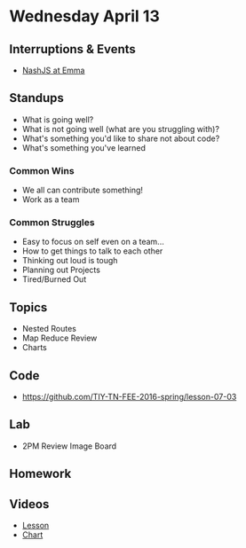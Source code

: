 # Wednesday April 13

## Interruptions & Events

* [NashJS at Emma](http://www.meetup.com/nashjs/events/228076345/)

## Standups

* What is going well?
* What is not going well (what are you struggling with)?
* What's something you'd like to share not about code?
* What's something you've learned

### Common Wins

* We all can contribute something!
* Work as a team

### Common Struggles

* Easy to focus on self even on a team...
* How to get things to talk to each other
* Thinking out loud is tough
* Planning out Projects
* Tired/Burned Out

## Topics

- Nested Routes
- Map Reduce Review
- Charts

## Code

* https://github.com/TIY-TN-FEE-2016-spring/lesson-07-03

## Lab

* 2PM Review Image Board

## Homework

## Videos

* [Lesson](https://vimeo.com/162726842)
* [Chart](https://vimeo.com/162748592)
